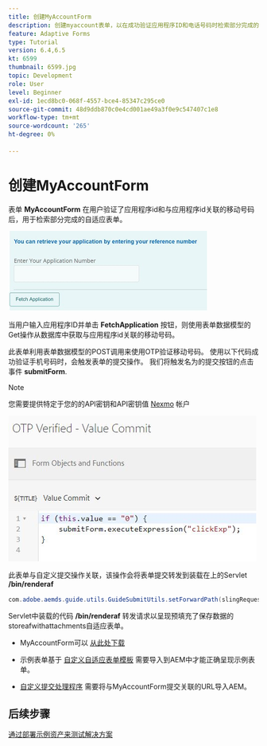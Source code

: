```yaml
---
title: 创建MyAccountForm
description: 创建myaccount表单，以在成功验证应用程序ID和电话号码时检索部分完成的表单。
feature: Adaptive Forms
type: Tutorial
version: 6.4,6.5
kt: 6599
thumbnail: 6599.jpg
topic: Development
role: User
level: Beginner
exl-id: 1ecd8bc0-068f-4557-bce4-85347c295ce0
source-git-commit: 48d9ddb870c0e4cd001ae49a3f0e9c547407c1e8
workflow-type: tm+mt
source-wordcount: '265'
ht-degree: 0%

---
```


# 创建MyAccountForm

表单 **MyAccountForm** 在用户验证了应用程序id和与应用程序id关联的移动号码后，用于检索部分完成的自适应表单。

![我的帐户表单](assets/6599.JPG)

当用户输入应用程序ID并单击 **FetchApplication** 按钮，则使用表单数据模型的Get操作从数据库中获取与应用程序id关联的移动号码。

此表单利用表单数据模型的POST调用来使用OTP验证移动号码。 使用以下代码成功验证手机号码时，会触发表单的提交操作。 我们将触发名为的提交按钮的点击事件 **submitForm**.

>[!NOTE]
> 您需要提供特定于您的的API密钥和API密钥值 [Nexmo](https://dashboard.nexmo.com/) 帐户

![trigger-submit](assets/trigger-submit.JPG)



此表单与自定义提交操作关联，该操作会将表单提交转发到装载在上的Servlet **/bin/renderaf**

```java
com.adobe.aemds.guide.utils.GuideSubmitUtils.setForwardPath(slingRequest,"/bin/renderaf",null,null);
```

Servlet中装载的代码 **/bin/renderaf** 转发请求以呈现预填充了保存数据的storeafwithattachments自适应表单。


* MyAccountForm可以 [从此处下载](assets/my-account-form.zip)

* 示例表单基于 [自定义自适应表单模板](assets/custom-template-with-page-component.zip) 需要导入到AEM中才能正确呈现示例表单。

* [自定义提交处理程序](assets/custom-submit-my-account-form.zip) 需要将与MyAccountForm提交关联的URL导入AEM。

## 后续步骤

[通过部署示例资产来测试解决方案](./deploy-this-sample.md)
